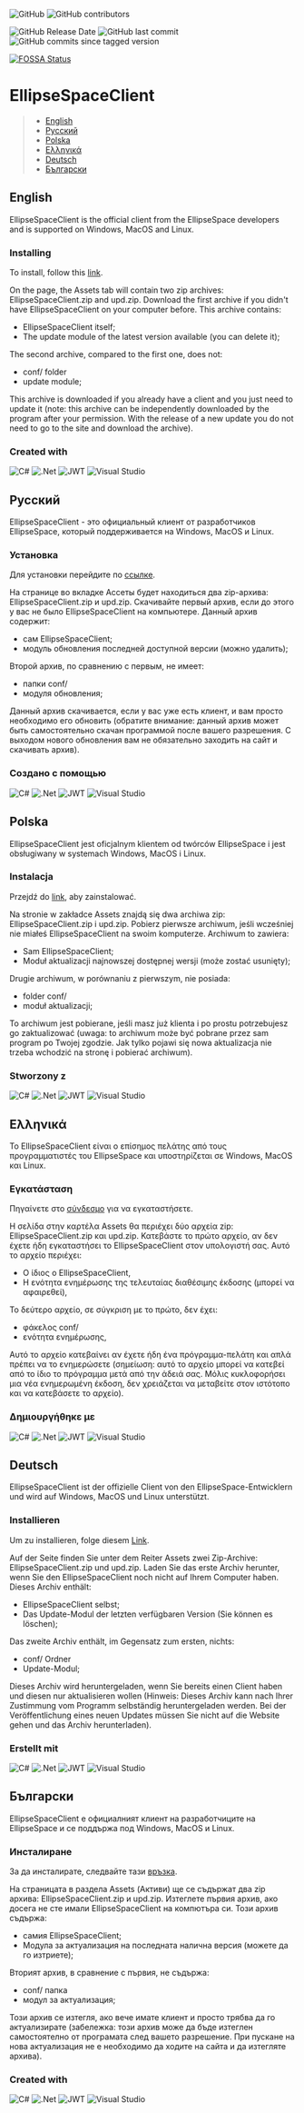 ![GitHub](https://img.shields.io/github/license/ellipsespace/ellipsespace-client?style=for-the-badge)
![GitHub contributors](https://img.shields.io/github/contributors/ellipsespace/ellipsespace-client?style=for-the-badge)

![GitHub Release Date](https://img.shields.io/github/release-date/ellipsespace/ellipsespace-client)
![GitHub last commit](https://img.shields.io/github/last-commit/ellipsespace/ellipsespace-client)
![GitHub commits since tagged version](https://img.shields.io/github/commits-since/ellipsespace/ellipsespace-client/latest)

[![FOSSA Status](https://app.fossa.com/api/projects/git%2Bgithub.com%2Fellipsespace%2Fellipsespace-client.svg?type=large)](https://app.fossa.com/projects/git%2Bgithub.com%2Fellipsespace%2Fellipsespace-client?ref=badge_large)

# EllipseSpaceClient

> - [English](#English)
> - [Русский](#Русский)
> - [Polska](#Polska)
> - [Ελληνικά](#Ελληνικά)
> - [Deutsch](#Deutsch)
> - [Български](#Български)

## English
EllipseSpaceClient is the official client from the EllipseSpace developers and is supported on Windows, MacOS and Linux.

### Installing

To install, follow this [link](https://github.com/ellipsespace/ellipsespace-client/releases/latest).

On the page, the Assets tab will contain two zip archives: EllipseSpaceClient.zip and upd.zip. Download the first archive if you didn't have EllipseSpaceClient on your computer before. This archive contains:
- EllipseSpaceClient itself;
- The update module of the latest version available (you can delete it);

The second archive, compared to the first one, does not:
- conf/ folder
- update module;

This archive is downloaded if you already have a client and you just need to update it (note: this archive can be independently downloaded by the program after your permission. With the release of a new update you do not need to go to the site and download the archive).

### Created with

![C#](https://img.shields.io/badge/c%23-%23239120.svg?style=for-the-badge&logo=c-sharp&logoColor=white)
![.Net](https://img.shields.io/badge/.NET-5C2D91?style=for-the-badge&logo=.net&logoColor=white)
![JWT](https://img.shields.io/badge/JWT-black?style=for-the-badge&logo=JSON%20web%20tokens)
![Visual Studio](https://img.shields.io/badge/Visual%20Studio-5C2D91.svg?style=for-the-badge&logo=visual-studio&logoColor=white)

## Русский
EllipseSpaceClient - это официальный клиент от разработчиков EllipseSpace, который поддерживается на Windows, MacOS и Linux.

### Установка

Для установки перейдите по [ссылке](https://github.com/ellipsespace/ellipsespace-client/releases/latest).

На странице во вкладке Ассеты будет находиться два zip-архива: EllipseSpaceClient.zip и upd.zip. Скачивайте первый архив, если до этого у вас не было EllipseSpaceClient на компьютере. Данный архив содержит:
- сам EllipseSpaceClient;
- модуль обновления последней доступной версии (можно удалить);

Второй архив, по сравнению с первым, не имеет:
- папки conf/
- модуля обновления;

Данный архив скачивается, если у вас уже есть клиент, и вам просто необходимо его обновить (обратите внимание: данный архив может быть самостоятельно скачан программой после вашего разрешения. С выходом нового обновления вам не обязательно заходить на сайт и скачивать архив).

### Создано с помощью

![C#](https://img.shields.io/badge/c%23-%23239120.svg?style=for-the-badge&logo=c-sharp&logoColor=white)
![.Net](https://img.shields.io/badge/.NET-5C2D91?style=for-the-badge&logo=.net&logoColor=white)
![JWT](https://img.shields.io/badge/JWT-black?style=for-the-badge&logo=JSON%20web%20tokens)
![Visual Studio](https://img.shields.io/badge/Visual%20Studio-5C2D91.svg?style=for-the-badge&logo=visual-studio&logoColor=white)

## Polska
EllipseSpaceClient jest oficjalnym klientem od twórców EllipseSpace i jest obsługiwany w systemach Windows, MacOS i Linux.

### Instalacja

Przejdź do [link](https://github.com/ellipsespace/ellipsespace-client/releases/latest), aby zainstalować.

Na stronie w zakładce Assets znajdą się dwa archiwa zip: EllipseSpaceClient.zip i upd.zip. Pobierz pierwsze archiwum, jeśli wcześniej nie miałeś EllipseSpaceClient na swoim komputerze. Archiwum to zawiera:
- Sam EllipseSpaceClient;
- Moduł aktualizacji najnowszej dostępnej wersji (może zostać usunięty);

Drugie archiwum, w porównaniu z pierwszym, nie posiada:
- folder conf/
- moduł aktualizacji;

To archiwum jest pobierane, jeśli masz już klienta i po prostu potrzebujesz go zaktualizować (uwaga: to archiwum może być pobrane przez sam program po Twojej zgodzie. Jak tylko pojawi się nowa aktualizacja nie trzeba wchodzić na stronę i pobierać archiwum).

### Stworzony z

![C#](https://img.shields.io/badge/c%23-%23239120.svg?style=for-the-badge&logo=c-sharp&logoColor=white)
![.Net](https://img.shields.io/badge/.NET-5C2D91?style=for-the-badge&logo=.net&logoColor=white)
![JWT](https://img.shields.io/badge/JWT-black?style=for-the-badge&logo=JSON%20web%20tokens)
![Visual Studio](https://img.shields.io/badge/Visual%20Studio-5C2D91.svg?style=for-the-badge&logo=visual-studio&logoColor=white)
## Ελληνικά
Το EllipseSpaceClient είναι ο επίσημος πελάτης από τους προγραμματιστές του EllipseSpace και υποστηρίζεται σε Windows, MacOS και Linux.

### Εγκατάσταση

Πηγαίνετε στο [σύνδεσμο](https://github.com/ellipsespace/ellipsespace-client/releases/latest) για να εγκαταστήσετε.

Η σελίδα στην καρτέλα Assets θα περιέχει δύο αρχεία zip: EllipseSpaceClient.zip και upd.zip. Κατεβάστε το πρώτο αρχείο, αν δεν έχετε ήδη εγκαταστήσει το EllipseSpaceClient στον υπολογιστή σας. Αυτό το αρχείο περιέχει:
- Ο ίδιος ο EllipseSpaceClient,
- Η ενότητα ενημέρωσης της τελευταίας διαθέσιμης έκδοσης (μπορεί να αφαιρεθεί),

Το δεύτερο αρχείο, σε σύγκριση με το πρώτο, δεν έχει:
- φάκελος conf/
- ενότητα ενημέρωσης,

Αυτό το αρχείο κατεβαίνει αν έχετε ήδη ένα πρόγραμμα-πελάτη και απλά πρέπει να το ενημερώσετε (σημείωση: αυτό το αρχείο μπορεί να κατεβεί από το ίδιο το πρόγραμμα μετά από την άδειά σας. Μόλις κυκλοφορήσει μια νέα ενημερωμένη έκδοση, δεν χρειάζεται να μεταβείτε στον ιστότοπο και να κατεβάσετε το αρχείο).

### Δημιουργήθηκε με

![C#](https://img.shields.io/badge/c%23-%23239120.svg?style=for-the-badge&logo=c-sharp&logoColor=white)
![.Net](https://img.shields.io/badge/.NET-5C2D91?style=for-the-badge&logo=.net&logoColor=white)
![JWT](https://img.shields.io/badge/JWT-black?style=for-the-badge&logo=JSON%20web%20tokens)
![Visual Studio](https://img.shields.io/badge/Visual%20Studio-5C2D91.svg?style=for-the-badge&logo=visual-studio&logoColor=white)

## Deutsch
EllipseSpaceClient ist der offizielle Client von den EllipseSpace-Entwicklern und wird auf Windows, MacOS und Linux unterstützt.

### Installieren

Um zu installieren, folge diesem [Link](https://github.com/ellipsespace/ellipsespace-client/releases/latest).

Auf der Seite finden Sie unter dem Reiter Assets zwei Zip-Archive: EllipseSpaceClient.zip und upd.zip. Laden Sie das erste Archiv herunter, wenn Sie den EllipseSpaceClient noch nicht auf Ihrem Computer haben. Dieses Archiv enthält:
- EllipseSpaceClient selbst;
- Das Update-Modul der letzten verfügbaren Version (Sie können es löschen);

Das zweite Archiv enthält, im Gegensatz zum ersten, nichts:
- conf/ Ordner
- Update-Modul;

Dieses Archiv wird heruntergeladen, wenn Sie bereits einen Client haben und diesen nur aktualisieren wollen (Hinweis: Dieses Archiv kann nach Ihrer Zustimmung vom Programm selbständig heruntergeladen werden. Bei der Veröffentlichung eines neuen Updates müssen Sie nicht auf die Website gehen und das Archiv herunterladen).

### Erstellt mit

![C#](https://img.shields.io/badge/c%23-%23239120.svg?style=for-the-badge&logo=c-sharp&logoColor=white)
![.Net](https://img.shields.io/badge/.NET-5C2D91?style=for-the-badge&logo=.net&logoColor=white)
![JWT](https://img.shields.io/badge/JWT-black?style=for-the-badge&logo=JSON%20web%20tokens)
![Visual Studio](https://img.shields.io/badge/Visual%20Studio-5C2D91.svg?style=for-the-badge&logo=visual-studio&logoColor=white)

## Български
EllipseSpaceClient е официалният клиент на разработчиците на EllipseSpace и се поддържа под Windows, MacOS и Linux.

### Инсталиране

За да инсталирате, следвайте тази [връзка](https://github.com/ellipsespace/ellipsespace-client/releases/latest).

На страницата в раздела Assets (Активи) ще се съдържат два zip архива: EllipseSpaceClient.zip и upd.zip. Изтеглете първия архив, ако досега не сте имали EllipseSpaceClient на компютъра си. Този архив съдържа:
- самия EllipseSpaceClient;
- Модула за актуализация на последната налична версия (можете да го изтриете);

Вторият архив, в сравнение с първия, не съдържа:
- conf/ папка
- модул за актуализация;

Този архив се изтегля, ако вече имате клиент и просто трябва да го актуализирате (забележка: този архив може да бъде изтеглен самостоятелно от програмата след вашето разрешение. При пускане на нова актуализация не е необходимо да ходите на сайта и да изтегляте архива).

### Created with

![C#](https://img.shields.io/badge/c%23-%23239120.svg?style=for-the-badge&logo=c-sharp&logoColor=white)
![.Net](https://img.shields.io/badge/.NET-5C2D91?style=for-the-badge&logo=.net&logoColor=white)
![JWT](https://img.shields.io/badge/JWT-black?style=for-the-badge&logo=JSON%20web%20tokens)
![Visual Studio](https://img.shields.io/badge/Visual%20Studio-5C2D91.svg?style=for-the-badge&logo=visual-studio&logoColor=white)
